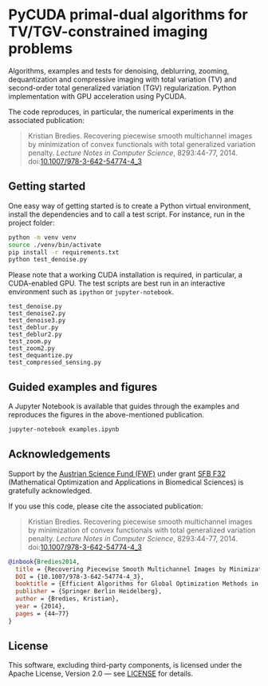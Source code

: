 # PyCUDA primal-dual algorithms for TV/TGV-constrained imaging problems

Algorithms, examples and tests for denoising, deblurring, zooming, dequantization and compressive imaging with total variation (TV) and second-order total generalized variation (TGV) regularization. Python implementation with GPU acceleration using PyCUDA.

The code reproduces, in particular, the numerical experiments in the associated publication:

> Kristian Bredies. Recovering piecewise smooth multichannel images by minimization of convex functionals with total generalized variation penalty. *Lecture Notes in Computer Science*, 8293:44-77, 2014. doi:[10.1007/978-3-642-54774-4_3](https://doi.org/10.1007/978-3-642-54774-4_3)
 
## Getting started

One easy way of getting started is to create a Python virtual environment, install the dependencies and to call a test script. For instance, run in the project folder:

```bash
python -m venv venv
source ./venv/bin/activate
pip install -r requirements.txt
python test_denoise.py
```

Please note that a working CUDA installation is required, in particular, a CUDA-enabled GPU. The test scripts are best run in an interactive environment such as `ipython` or `jupyter-notebook`.

```
test_denoise.py
test_denoise2.py
test_denoise3.py
test_deblur.py
test_deblur2.py
test_zoom.py
test_zoom2.py
test_dequantize.py
test_compressed_sensing.py
```

## Guided examples and figures

A Jupyter Notebook is available that guides through the examples and reproduces the figures in the above-mentioned publication.

```bash
jupyter-notebook examples.ipynb
```

 ## Acknowledgements
 
Support by the [Austrian Science Fund (FWF)](https://www.fwf.ac.at/en/) under grant [SFB F32](https://dx.doi.org/10.55776/F32) (Mathematical Optimization and Applications in Biomedical Sciences) is gratefully acknowledged.

If you use this code, please cite the associated publication:

> Kristian Bredies. Recovering piecewise smooth multichannel images by minimization of convex functionals with total generalized variation penalty. *Lecture Notes in Computer Science*, 8293:44-77, 2014. doi:[10.1007/978-3-642-54774-4_3](https://doi.org/10.1007/978-3-642-54774-4_3)

```bibtex
@inbook{Bredies2014,
  title = {Recovering Piecewise Smooth Multichannel Images by Minimization of Convex Functionals with Total Generalized Variation Penalty},
  DOI = {10.1007/978-3-642-54774-4_3},
  booktitle = {Efficient Algorithms for Global Optimization Methods in Computer Vision},
  publisher = {Springer Berlin Heidelberg},
  author = {Bredies, Kristian},
  year = {2014},
  pages = {44–77}
}
```

## License

This software, excluding third-party components, is licensed under the Apache License, Version 2.0 — see [LICENSE](LICENSE) for details.